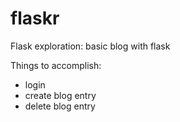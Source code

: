 # flaskr
Flask exploration: basic blog with flask

Things to accomplish:
- login 
- create blog entry 
- delete blog entry